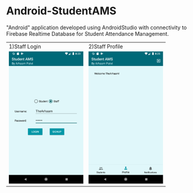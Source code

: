 # Android-StudentAMS
"Android" application developed using AndroidStudio with connectivity to Firebase Realtime Database for Student Attendance Management.
<br>
<table>
  <tr>  
    <td>1)Staff Login</td>
    <td>2)Staff Profile</td>
  </tr>
  <tr>
    <td><img src="screenshots/StaffLogInPage.png" width="200"></td>
    <td><img src="screenshots/StaffProfile.png" width="200"></td>
  </tr>
</table>
<br>
